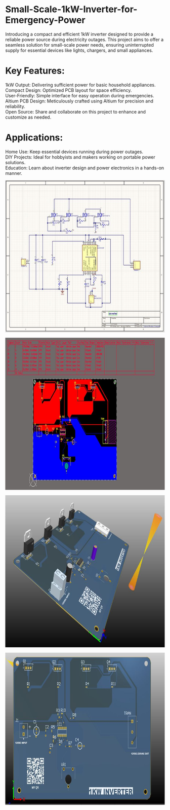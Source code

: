 # Small-Scale-1kW-Inverter-for-Emergency-Power
Introducing a compact and efficient 1kW inverter designed to provide a reliable power source during electricity outages. This project aims to offer a seamless solution for small-scale power needs, ensuring uninterrupted supply for essential devices like lights, chargers, and small appliances.

# Key Features:

1kW Output: Delivering sufficient power for basic household appliances.
<br> Compact Design: Optimized PCB layout for space efficiency.
<br>User-Friendly: Simple interface for easy operation during emergencies.
<br>Altium PCB Design: Meticulously crafted using Altium for precision and reliability.
<br>Open Source: Share and collaborate on this project to enhance and customize as needed.

# Applications:

Home Use: Keep essential devices running during power outages.
<br>DIY Projects: Ideal for hobbyists and makers working on portable power solutions.
<br>Education: Learn about inverter design and power electronics in a hands-on manner.

<p align="center"> <img src="https://github.com/SujeewBandara/Small-Scale-1kW-Inverter-for-Emergency-Power/blob/main/schematic.JPG" width="720" height="480"/>

<p align="center"> <img src="https://github.com/SujeewBandara/Small-Scale-1kW-Inverter-for-Emergency-Power/blob/main/2DD.JPG" width="720" height="480"/>

<p align="center"> <img src="https://github.com/SujeewBandara/Small-Scale-1kW-Inverter-for-Emergency-Power/blob/main/3D.JPG" width="720" height="480"/>

<p align="center"> <img src="https://github.com/SujeewBandara/Small-Scale-1kW-Inverter-for-Emergency-Power/blob/main/3D2.JPG" width="720" height="480"/>
